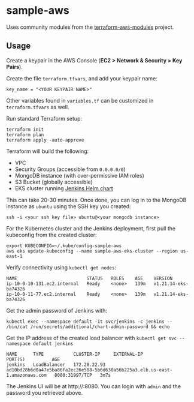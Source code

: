 # sample-aws

Uses community modules from the [terraform-aws-modules](https://github.com/terraform-aws-modules/) project.

## Usage

Create a keypair in the AWS Console (**EC2 > Network & Security > Key Pairs**).

Create the file `terraform.tfvars`, and add your keypair name:

```
key_name = "<YOUR KEYPAIR NAME>"
```

Other variables found in `variables.tf` can be customized in `terraform.tfvars` as well.

Run standard Terraform setup:

```
terraform init
terraform plan
terraform apply -auto-approve
```

Terraform will build the following:
- VPC
- Security Groups (accessible from `0.0.0.0/0`)
- MongoDB instance (with over-permissive IAM roles)
- S3 Bucket (globally accessible)
- EKS cluster running [Jenkins Helm chart](https://github.com/jenkinsci/helm-charts)

This can take 20-30 minutes.  Once done, you can log in to the MongoDB instance as `ubuntu` using the SSH key you created:

```
ssh -i <your ssh key file> ubuntu@<your mongodb instance>
```

For the Kubernetes cluster and the Jenkins deployment, first pull the kubeconfig from the created cluster:

```
export KUBECONFIG=~/.kube/config-sample-aws
aws eks update-kubeconfig --name sample-aws-eks-cluster --region us-east-1
```

Verify connectivity using `kubectl get nodes`:
```
NAME                          STATUS   ROLES    AGE    VERSION
ip-10-0-10-131.ec2.internal   Ready    <none>   139m   v1.21.14-eks-ba74326
ip-10-0-11-77.ec2.internal    Ready    <none>   139m   v1.21.14-eks-ba74326
```

Get the admin password of Jenkins with:
```
kubectl exec --namespace default -it svc/jenkins -c jenkins -- /bin/cat /run/secrets/additional/chart-admin-password && echo
```

Get the IP address of the created load balancer with `kubectl get svc --namespace default jenkins`

```
NAME      TYPE           CLUSTER-IP     EXTERNAL-IP                                                                     PORT(S)          AGE
jenkins   LoadBalancer   172.20.22.93   ad10bd28b6d0a47e5ba86fa2ec26e588-5b6d630a56b225a3.elb.us-east-1.amazonaws.com   8080:31997/TCP   3m7s
```

The Jenkins UI will be at http://<EXTERNAL-IP>:8080.  You can login with `admin` and the password you retrieved above.
